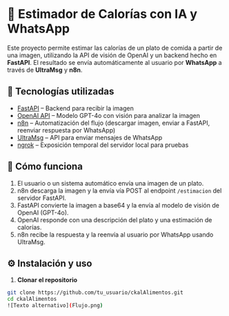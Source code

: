# 🥗 Estimador de Calorías con IA y WhatsApp

Este proyecto permite estimar las calorías de un plato de comida a partir de una imagen, utilizando la API de visión de OpenAI y un backend hecho en **FastAPI**. El resultado se envía automáticamente al usuario por **WhatsApp** a través de **UltraMsg** y **n8n**.

## 🚀 Tecnologías utilizadas

- [FastAPI](https://fastapi.tiangolo.com/) – Backend para recibir la imagen
- [OpenAI API](https://platform.openai.com/) – Modelo GPT-4o con visión para analizar la imagen
- [n8n](https://n8n.io/) – Automatización del flujo (descargar imagen, enviar a FastAPI, reenviar respuesta por WhatsApp)
- [UltraMsg](https://ultramsg.com/) – API para enviar mensajes de WhatsApp
- [ngrok](https://ngrok.com/) – Exposición temporal del servidor local para pruebas

## 🧠 Cómo funciona

1. El usuario o un sistema automático envía una imagen de un plato.
2. n8n descarga la imagen y la envía vía POST al endpoint `/estimacion` del servidor FastAPI.
3. FastAPI convierte la imagen a base64 y la envía al modelo de visión de OpenAI (GPT-4o).
4. OpenAI responde con una descripción del plato y una estimación de calorías.
5. n8n recibe la respuesta y la reenvía al usuario por WhatsApp usando UltraMsg.

## ⚙️ Instalación y uso

1. **Clonar el repositorio**

```bash
git clone https://github.com/tu_usuario/ckalAlimentos.git
cd ckalAlimentos
![Texto alternativo](Flujo.png)
